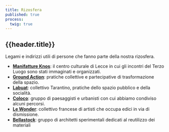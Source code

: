 ```yaml
---
title: Rizosfera
published: true
process:
  twig: true
---
```

<h2>{{header.title}}</h2>
Legami e indirizzi utili di persone che fanno parte della nostra rizosfera.

* [**Manifatture Knos**](https://www.manifattureknos.org/knos/): il centro culturale di Lecce in cui gli incontri del Terzo Luogo sono stati immaginati e organizzati.  
* [**Ground Action**](https://www.groundaction.eu/): pratiche collettive e partecipative di trasformazione della spazio.  
* [**Labuat**](https://labuat.wordpress.com/): collettivo Tarantino, pratiche dello spazio pubblico e della socialità.  
* [**Coloco**](https://www.coloco.org/): gruppo di paesaggisti e urbanisti con cui abbiamo condiviso alcuni percorsi.
* [**Le Wonder**](lewonder.com): collettivo francese di artisti che occupa edici in via di dismissione.
* [**Bellastock**](https://www.bellastock.com/): gruppo di architetti sperimentali dedicati al reutilizzo dei materiali 

